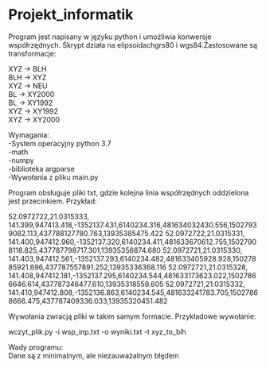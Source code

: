 # Projekt_informatik
Program jest napisany w języku python i umożliwia konwersje współrzędnych. Skrypt działa na elipsoidachgrs80 i wgs84.Zastosowane są transformacje:

XYZ -> BLH                                                                                                                                        
BLH -> XYZ                                                                                                                                          
XYZ -> NEU                                                                                                                                          
BL -> XY2000                                                                                                                                            
BL -> XY1992                                                                                                                                                    
XYZ -> XY1992                                                                                                                                               
XYZ -> XY2000                                                                                                                                                       

Wymagania:                                                                                                                                                  
-System operacyjny python 3.7                                                                                                                                   
-math                                                                                                                                                          
-numpy                                                                                                                                                          
-biblioteka argparse                                                                                                                                            
-Wywołania z pliku main.py                                                                          

Program obsługuje pliki txt, gdzie kolejna linia współrzędnych oddzielona jest przecinkiem. Przykład:

52.0972722,21.0315333,   141.399,947413.418,-1352137.431,6140234.316,481634032430.556,15027939082.113,437788127780.763,13935385475.422
52.0972722,21.0315331,   141.400,947412.960,-1352137.320,6140234.411,481633670612.755,15027908118.825,437787798717.301,13935356874.680
52.0972721,21.0315330,   141.403,947412.561,-1352137.293,6140234.482,481633405928.928,15027885921.696,437787557891.252,13935336368.116
52.0972721,21.0315328,   141.408,947412.181,-1352137.295,6140234.544,481633173623.022,15027866646.614,437787346477.610,13935318559.605
52.0972721,21.0315332,   141.410,947412.808,-1352136.863,6140234.545,481633241783.705,15027868666.475,437787409336.033,13935320451.482

Wywołania zwracją pliki w takim samym formacie. Przykładowe wywołanie:

 wczyt_plik.py -i wsp_inp.txt -o wyniki.txt -t xyz_to_blh

Wady programu:                                                            
Dane są z minimalnym, ale niezauważalnym błędem


